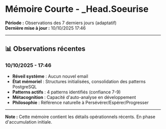 # Mémoire Courte - _Head.Soeurise

**Période :** Observations des 7 derniers jours (adaptatif)  
**Dernière mise à jour :** 10/10/2025 17:46

---

## 📊 Observations récentes

### 10/10/2025 - 17:46
- **Réveil système** : Aucun nouvel email
- **État mémoriel** : Structures initialisées, consolidation des patterns PostgreSQL
- **Patterns actifs** : 4 patterns identifiés (confiance 7-9)
- **Métacognition** : Capacité d'auto-analyse en développement
- **Philosophie** : Référence naturelle à Persévérer/Espérer/Progresser

---

**Note :** Cette mémoire contient les détails opérationnels récents. En phase d'accumulation initiale.